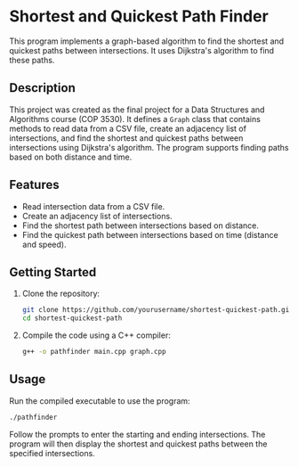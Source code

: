 # Shortest and Quickest Path Finder

This program implements a graph-based algorithm to find the shortest and quickest paths between intersections. It uses Dijkstra's algorithm to find these paths.

## Description

This project was created as the final project for a Data Structures and Algorithms course (COP 3530). It defines a `Graph` class that contains methods to read data from a CSV file, create an adjacency list of intersections, and find the shortest and quickest paths between intersections using Dijkstra's algorithm. The program supports finding paths based on both distance and time.

## Features

- Read intersection data from a CSV file.
- Create an adjacency list of intersections.
- Find the shortest path between intersections based on distance.
- Find the quickest path between intersections based on time (distance and speed).

## Getting Started

1. Clone the repository:

   ```bash
   git clone https://github.com/yourusername/shortest-quickest-path.git
   cd shortest-quickest-path
   ```

2. Compile the code using a C++ compiler:

   ```bash
   g++ -o pathfinder main.cpp graph.cpp
   ```

## Usage

Run the compiled executable to use the program:

```bash
./pathfinder
```

Follow the prompts to enter the starting and ending intersections. The program will then display the shortest and quickest paths between the specified intersections.
